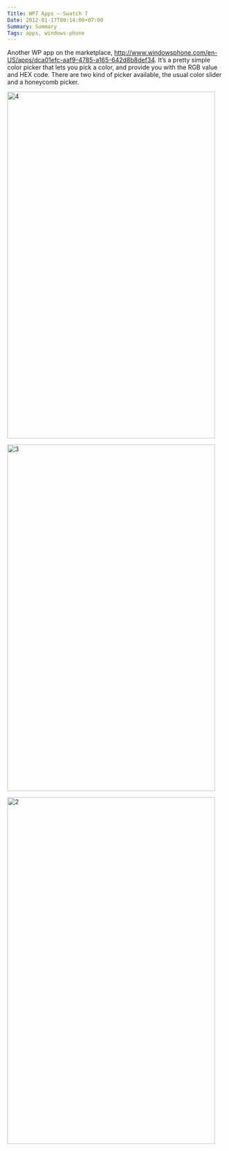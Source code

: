 ```yaml
---
Title: WP7 Apps – Swatch 7
Date: 2012-01-17T00:14:00+07:00
Summary: Summary
Tags: apps, windows-phone
---
```


Another WP app on the marketplace,
<http://www.windowsphone.com/en-US/apps/dca01efc-aaf9-4785-a165-642d8b8def34>.
It’s a pretty simple color picker that lets you pick a color, and provide you with the RGB value and HEX code. There are two kind of picker available, the usual color slider and a honeycomb picker.

<a href="http://www.flickr.com/photos/hendra2392/6720680373/" title="4 by p.hdra, on Flickr"><img src="http://farm8.staticflickr.com/7164/6720680373_4ddbfcb8ef_b.jpg" width="480" height="800" alt="4"></a>

<a href="http://www.flickr.com/photos/hendra2392/6720679391/" title="3 by p.hdra, on Flickr"><img src="http://farm8.staticflickr.com/7155/6720679391_a66aaf368d_b.jpg" width="480" height="800" alt="3"></a>

<a href="http://www.flickr.com/photos/hendra2392/6720678217/" title="2 by p.hdra, on Flickr"><img src="http://farm8.staticflickr.com/7031/6720678217_b76d9c449a_b.jpg" width="480" height="800" alt="2"></a>

